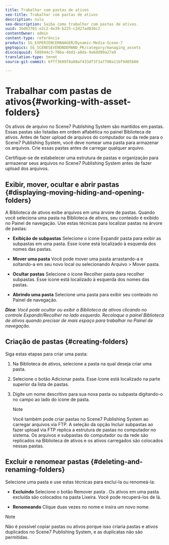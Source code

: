 ```yaml
---
title: Trabalhar com pastas de ativos
seo-title: Trabalhar com pastas de ativos
description: nulo
seo-description: Saiba como trabalhar com pastas de ativos.
uuid: 3bd83701-e2c2-4e39-b225-c2d27ad836c2
contentOwner: admin
content-type: referência
products: SG_EXPERIENCEMANAGER/Dynamic-Media-Scene-7
geptopics: SG_SCENESEVENONDEMAND_PK/category/managing_assets
discoiquuid: 588944c3-78ba-4bd1-a8da-9a6dd99a27a9
translation-type: tm+mt
source-git-commit: 6fff3699f8a08af433df3f3a7790a11bf9d05b00

---
```



# Trabalhar com pastas de ativos{#working-with-asset-folders}

Os ativos de arquivo no Scene7 Publishing System são mantidos em pastas. Essas pastas são listadas em ordem alfabética no painel Biblioteca de ativos. Antes de fazer upload de arquivos do computador ou da rede para o Scene7 Publishing System, você deve nomear uma pasta para armazenar os arquivos. Crie essas pastas antes de carregar qualquer arquivo.

Certifique-se de estabelecer uma estrutura de pastas e organização para armazenar seus arquivos no Scene7 Publishing System antes de fazer upload dos arquivos.

## Exibir, mover, ocultar e abrir pastas {#displaying-moving-hiding-and-opening-folders}

A Biblioteca de ativos exibe arquivos em uma árvore de pastas. Quando você seleciona uma pasta na Biblioteca de ativos, seu conteúdo é exibido no Painel de navegação. Use estas técnicas para localizar pastas na árvore de pastas:

* **Exibição de subpastas** Selecione o ícone Expandir pasta para exibir as subpastas em uma pasta. Esse ícone está localizado à esquerda dos nomes das pastas.

* **Mover uma pasta** Você pode mover uma pasta arrastando-a e soltando-a em seu novo local ou selecionando Arquivo &gt; Mover pasta.

* **Ocultar pastas** Selecione o ícone Recolher pasta para recolher subpastas. Esse ícone está localizado à esquerda dos nomes das pastas.

* **Abrindo uma pasta** Selecione uma pasta para exibir seu conteúdo no Painel de navegação.

***Dica**: Você pode ocultar ou exibir a Biblioteca de ativos clicando no controle Expandir/Recolher no lado esquerdo. Recoloque o painel Biblioteca de ativos quando precisar de mais espaço para trabalhar no Painel de navegação.*

## Criação de pastas {#creating-folders}

Siga estas etapas para criar uma pasta:

1. Na Biblioteca de ativos, selecione a pasta na qual deseja criar uma pasta.
1. Selecione o botão Adicionar pasta. Esse ícone está localizado na parte superior da lista de pastas.
1. Digite um nome descritivo para sua nova pasta ou subpasta digitando-o no campo ao lado do ícone de pasta.

   >[!NOTE]
   >
   >Você também pode criar pastas no Scene7 Publishing System ao carregar arquivos via FTP. A seleção da opção Incluir subpastas ao fazer upload via FTP replica a estrutura de pastas no computador no sistema. Os arquivos e subpastas do computador ou da rede são replicados na Biblioteca de ativos e os ativos carregados são colocados nessas pastas.

## Excluir e renomear pastas {#deleting-and-renaming-folders}

Selecione uma pasta e use estas técnicas para excluí-la ou renomeá-la:

* **Excluindo** Selecione o botão Remover pasta . Os ativos em uma pasta excluída são colocados na pasta Lixeira. Você pode recuperá-los de lá.

* **Renomeando** Clique duas vezes no nome e insira um novo nome.

>[!NOTE]
>
>Não é possível copiar pastas ou ativos porque isso criaria pastas e ativos duplicados no Scene7 Publishing System, e as duplicatas não são permitidas.
